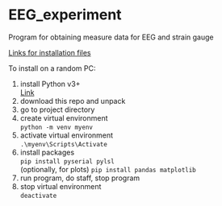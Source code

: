 # EEG_experiment
Program for obtaining measure data for EEG and strain gauge


[Links for installation files](https://disk.yandex.ru/d/qwSaNUuUulowKQ)

To install on a random PC:
1) install Python v3+  
        [Link](https://www.python.org/)
3) download this repo and unpack
4) go to project directory
5) create virtual environment  
    `python -m venv myenv`
6) activate virtual environment  
    `.\myenv\Scripts\Activate`
7) install packages  
    `pip install pyserial pylsl`  
    (optionally, for plots) `pip install pandas matplotlib`
8) run program, do staff, stop program
9) stop virtual environment  
    `deactivate`
